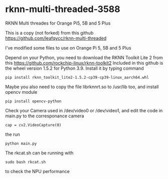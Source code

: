 # rknn-multi-threaded-3588
RKNN Multi threades for Orange Pi5, 5B and 5 Plus

This is a copy (not forked) from this github https://github.com/leafqycc/rknn-multi-threaded

I've modified some files to use on Orange Pi 5, 5B and 5 Plus

Depend on your Python, you need to download the RKNN Toolkit Lite 2 from this https://github.com/rockchip-linux/rknn-toolkit2
Included in this github is the wheel version 1.5.2 for Python 3.9. Install it by typing command

` pip install rknn_toolkit_lite2-1.5.2-cp39-cp39-linux_aarch64.whl `

Maybe you also need to copy the file librknnrt.so to /usr/lib too, and install opencv module

` pip install opencv-python `

Check your Camera used in /dev/video0 or /dev/video1, and edit the code in main.py to the corresponance camera

` cap = cv2.VideoCapture(0) `

the run 

`python main.py`

The rkcat.sh can be running with 

` sudo bash rkcat.sh ` 

to check the NPU performance
